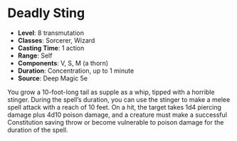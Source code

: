 # Deadly Sting

- **Level**: 8 transmutation
- **Classes**: Sorcerer, Wizard
- **Casting Time**: 1 action
- **Range**: Self
- **Components**: V, S, M (a thorn)
- **Duration**: Concentration, up to 1 minute
- **Source**: Deep Magic 5e

You grow a 10-foot-long tail as supple as a whip, tipped with a horrible stinger. During the spell’s duration, you can use the stinger to make a melee spell attack with a reach of 10 feet. On a hit, the target takes 1d4 piercing damage plus 4d10 poison damage, and a creature must make a successful Constitution saving throw or become vulnerable to poison damage for the duration of the spell.

